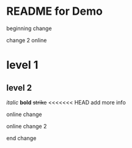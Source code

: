 README for Demo
======

beginning change

change 2 online

# level 1
## level 2

*italic*
**bold**
~~strike~~
<<<<<<< HEAD
add more info

online change

online change 2

end change
